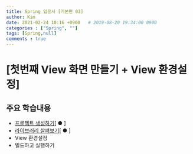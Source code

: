 ```yaml
---
title: Spring 입문서 [기본편 03]
author: Kim
date: 2021-02-24 10:16 +0900   # 2019-08-20 19:34:00 0900
categories : ["Spring", ""]
tags: [Spring,null]
comments : true
---
```


# [첫번째 View 화면 만들기 + View 환경설정]

## 주요 학습내용

*  <a href="https://ksm0207.github.io/posts/spring_study01/">프로젝트 생성하기</a>[ ● ]
*  <a href="https://ksm0207.github.io/posts/spring_study02/">라이브러리 살펴보기</a>[ ● ]
* View 환경설정
* 빌드하고 실행하기



